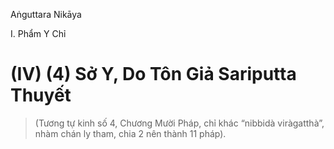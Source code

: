 Aṅguttara Nikāya

I. Phẩm Y Chỉ

# (IV) (4) Sở Y, Do Tôn Giả Sariputta Thuyết

> (Tương tự kinh số 4, Chương Mười Pháp, chỉ khác “nibbidà viràgatthà”, nhàm chán ly tham, chia 2 nên thành 11 pháp).

